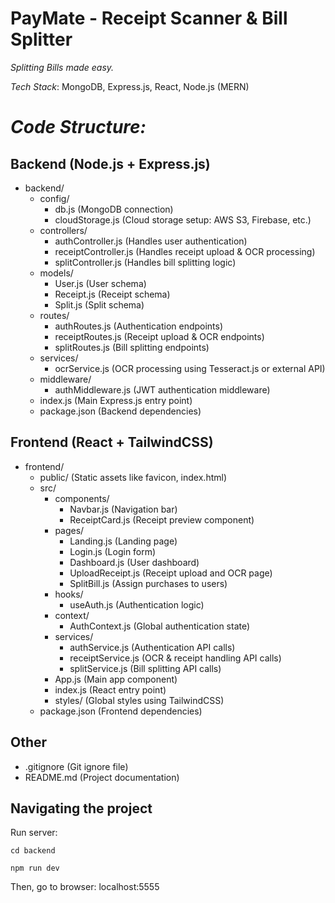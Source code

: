 # PayMate - Receipt Scanner & Bill Splitter

*Splitting Bills made easy.*

*Tech Stack*: MongoDB, Express.js, React, Node.js (MERN)

# *Code Structure:*

## Backend (Node.js + Express.js)
- backend/
  - config/
    - db.js (MongoDB connection)
    - cloudStorage.js (Cloud storage setup: AWS S3, Firebase, etc.)
  - controllers/
    - authController.js (Handles user authentication)
    - receiptController.js (Handles receipt upload & OCR processing)
    - splitController.js (Handles bill splitting logic)
  - models/
    - User.js (User schema)
    - Receipt.js (Receipt schema)
    - Split.js (Split schema)
  - routes/
    - authRoutes.js (Authentication endpoints)
    - receiptRoutes.js (Receipt upload & OCR endpoints)
    - splitRoutes.js (Bill splitting endpoints)
  - services/
    - ocrService.js (OCR processing using Tesseract.js or external API)
  - middleware/
    - authMiddleware.js (JWT authentication middleware)
  - index.js (Main Express.js entry point)
  - package.json (Backend dependencies)

## Frontend (React + TailwindCSS)
- frontend/
  - public/ (Static assets like favicon, index.html)
  - src/
    - components/
      - Navbar.js (Navigation bar)
      - ReceiptCard.js (Receipt preview component)
    - pages/
      - Landing.js (Landing page)
      - Login.js (Login form)
      - Dashboard.js (User dashboard)
      - UploadReceipt.js (Receipt upload and OCR page)
      - SplitBill.js (Assign purchases to users)
    - hooks/
      - useAuth.js (Authentication logic)
    - context/
      - AuthContext.js (Global authentication state)
    - services/
      - authService.js (Authentication API calls)
      - receiptService.js (OCR & receipt handling API calls)
      - splitService.js (Bill splitting API calls)
    - App.js (Main app component)
    - index.js (React entry point)
    - styles/ (Global styles using TailwindCSS)
  - package.json (Frontend dependencies)

## Other
- .gitignore (Git ignore file)
- README.md (Project documentation)

## Navigating the project
Run server:

`cd backend`

`npm run dev`

Then, go to browser: localhost:5555